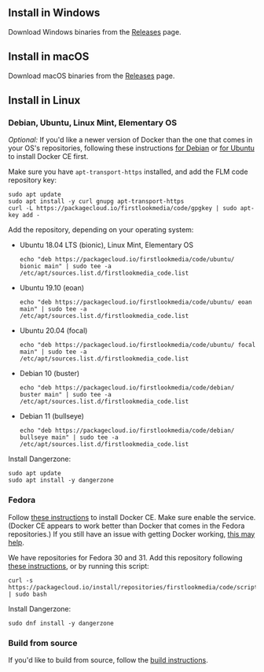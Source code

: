 ## Install in Windows

Download Windows binaries from the [Releases](https://github.com/firstlookmedia/dangerzone/releases) page.

## Install in macOS

Download macOS binaries from the [Releases](https://github.com/firstlookmedia/dangerzone/releases) page.

## Install in Linux

### Debian, Ubuntu, Linux Mint, Elementary OS

_Optional:_ If you'd like a newer version of Docker than the one that comes in your OS's repositories, following these instructions [for Debian](https://docs.docker.com/install/linux/docker-ce/debian/) or [for Ubuntu](https://docs.docker.com/install/linux/docker-ce/ubuntu/) to install Docker CE first.

Make sure you have `apt-transport-https` installed, and add the FLM code repository key:

```
sudo apt update
sudo apt install -y curl gnupg apt-transport-https
curl -L https://packagecloud.io/firstlookmedia/code/gpgkey | sudo apt-key add -
```

Add the repository, depending on your operating system:

- Ubuntu 18.04 LTS (bionic), Linux Mint, Elementary OS
  ```
  echo "deb https://packagecloud.io/firstlookmedia/code/ubuntu/ bionic main" | sudo tee -a /etc/apt/sources.list.d/firstlookmedia_code.list
  ```
- Ubuntu 19.10 (eoan)
  ```
  echo "deb https://packagecloud.io/firstlookmedia/code/ubuntu/ eoan main" | sudo tee -a /etc/apt/sources.list.d/firstlookmedia_code.list
  ```
- Ubuntu 20.04 (focal)
  ```
  echo "deb https://packagecloud.io/firstlookmedia/code/ubuntu/ focal main" | sudo tee -a /etc/apt/sources.list.d/firstlookmedia_code.list
  ```
- Debian 10 (buster)
  ```
  echo "deb https://packagecloud.io/firstlookmedia/code/debian/ buster main" | sudo tee -a /etc/apt/sources.list.d/firstlookmedia_code.list
  ```
- Debian 11 (bullseye)
  ```
  echo "deb https://packagecloud.io/firstlookmedia/code/debian/ bullseye main" | sudo tee -a /etc/apt/sources.list.d/firstlookmedia_code.list
  ```

Install Dangerzone:

```
sudo apt update
sudo apt install -y dangerzone
```

### Fedora

Follow [these instructions](https://docs.docker.com/install/linux/docker-ce/fedora/) to install Docker CE. Make sure enable the service. (Docker CE appears to work better than Docker that comes in the Fedora repositories.) If you still have an issue with getting Docker working, [this may help](https://docs.docker.com/install/linux/docker-ce/fedora/). 

We have repositories for Fedora 30 and 31. Add this repository following [these instructions](https://packagecloud.io/firstlookmedia/code/install#manual-rpm), or by running this script:

```
curl -s https://packagecloud.io/install/repositories/firstlookmedia/code/script.rpm.sh | sudo bash
```

Install Dangerzone:

```
sudo dnf install -y dangerzone
```

### Build from source

If you'd like to build from source, follow the [build instructions](https://github.com/firstlookmedia/dangerzone/blob/master/BUILD.md).
